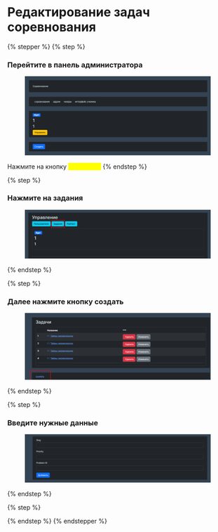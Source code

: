 # Редактирование задач соревнования

{% stepper %}
{% step %}
### Перейтите в панель администратора

<figure><img src="../../.gitbook/assets/image (57).png" alt=""><figcaption></figcaption></figure>

Нажмите на кнопку <mark style="color:yellow;">**Управлять**</mark>
{% endstep %}

{% step %}
### Нажмите на задания

<figure><img src="../../.gitbook/assets/image (67).png" alt=""><figcaption></figcaption></figure>
{% endstep %}

{% step %}
### Далее нажмите кнопку создать

<figure><img src="../../.gitbook/assets/image (68).png" alt=""><figcaption></figcaption></figure>
{% endstep %}

{% step %}
### Введите нужные данные&#x20;

<figure><img src="../../.gitbook/assets/image (69).png" alt=""><figcaption></figcaption></figure>
{% endstep %}

{% step %}

{% endstep %}
{% endstepper %}
